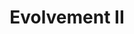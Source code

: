 ---
title: 'Evolvement II'
order: 5
gallery: [ "envolvement-2-1.jpg",
           "envolvement-2-2.jpg",
           "envolvement-2-3.jpg",
           "envolvement-2-4.jpg",
           "envolvement-2-5.jpg",
           "envolvement-2-6.jpg",
           "envolvement-2-7.jpg",
           "envolvement-2-8.jpg",
           "envolvement-2-9.jpg" ]
---